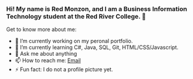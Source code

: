 ### Hi! My name is Red Monzon, and I am a Business Information Technology student at the Red River College. 👋



Get to know more about me:

- 🔭 I’m currently working on my peronal portfolio.
- 🌱 I’m currently learning C#, Java, SQL, Git, HTML/CSS/Javascript.
- 💬 Ask me about anything
- 📫 How to reach me: [Email](redkmonzon30@gmail.com) 
- ⚡ Fun fact: I do not a profile picture yet. 

